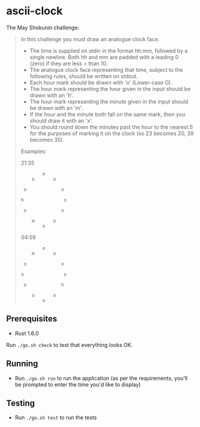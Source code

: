 # ascii-clock

The May Shokunin challenge:

> In this challenge you must draw an analogue clock face.
>
> - The time is supplied on stdin in the format hh:mm, followed by a single newline. Both hh and mm are padded with a leading 0 (zero) if they are less > than 10.
> - The analogue clock face representing that time, subject to the following rules, should be written on stdout.
> - Each hour mark should be drawn with 'o' (Lower-case O).
> - The hour mark representing the hour given in the input should be drawn with an 'h'.
> - The hour mark representing the minute given in the input should be drawn with an 'm'.
> - If the hour and the minute both fall on the same mark, then you should draw it with an 'x'.
> - You should round down the minutes past the hour to the nearest 5 for the purposes of marking it on the clock (so 23 becomes 20, 39 becomes 35).
>
> Examples:
>
> 21:35
>
> ```
>         o
>     o       o
> 
>  o             o
>
> h               o
>
>  o             o
>
>     m       o
>         o
> ```
>
> 04:59
>
> ```
>         o
>     m       o
>
>  o             o
>
> o               o
>
>  o             h
>
>     o       o
>         o
> ```

## Prerequisites

* Rust 1.6.0

Run `./go.sh check` to test that everything looks OK.

## Running

* Run `./go.sh run` to run the application (as per the requirements, you'll be prompted to enter the time you'd like to display)

## Testing

* Run `./go.sh test` to run the tests
